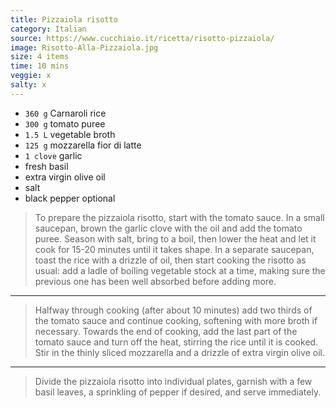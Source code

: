 ```yaml
---
title: Pizzaiola risotto
category: Italian
source: https://www.cucchiaio.it/ricetta/risotto-pizzaiola/
image: Risotto-Alla-Pizzaiola.jpg
size: 4 items
time: 10 mins
veggie: x
salty: x
---
```


* `360 g` Carnaroli rice
* `300 g` tomato puree
* `1.5 L` vegetable broth
* `125 g` mozzarella fior di latte
* `1 clove` garlic
* fresh basil
* extra virgin olive oil
* salt
* black pepper optional

> To prepare the pizzaiola risotto, start with the tomato sauce. In a small saucepan, brown the garlic clove with the oil and add the tomato puree. Season with salt, bring to a boil, then lower the heat and let it cook for 15-20 minutes until it takes shape. In a separate saucepan, toast the rice with a drizzle of oil, then start cooking the risotto as usual: add a ladle of boiling vegetable stock at a time, making sure the previous one has been well absorbed before adding more.

---

> Halfway through cooking (after about 10 minutes) add two thirds of the tomato sauce and continue cooking, softening with more broth if necessary. Towards the end of cooking, add the last part of the tomato sauce and turn off the heat, stirring the rice until it is cooked. Stir in the thinly sliced ​​mozzarella and a drizzle of extra virgin olive oil.

---

> Divide the pizzaiola risotto into individual plates, garnish with a few basil leaves, a sprinkling of pepper if desired, and serve immediately.